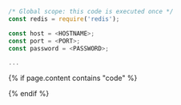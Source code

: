 ```javascript
/* Global scope: this code is executed once */
const redis = require('redis');

const host = <HOSTNAME>;
const port = <PORT>;
const password = <PASSWORD>;

...
```

<script src="https://code.jquery.com/jquery-3.2.1.min.js"></script>
<script src="https://cdn.jsdelivr.net/npm/clipboard@1/dist/clipboard.min.js"></script>
{% if page.content contains "code" %}
<script>
// get all <code> elements
var allCodeBlocksElements = $( "code" );

allCodeBlocksElements.each(function(i) {
 	// add different id for each code block

	// target	
  var currentId = "codeblock" + (i + 1);
  $(this).attr('id', currentId);
     
  //trigger
  var clipButton = '<button class="btn" data-clipboard-target="#' + currentId + '"><img src="https://clipboardjs.com/assets/images/clippy.svg" width="13" alt="Copy to clipboard"></button>';
     $(this).after(clipButton);
  });
 
  new Clipboard('.btn');
</script>
{% endif %}
